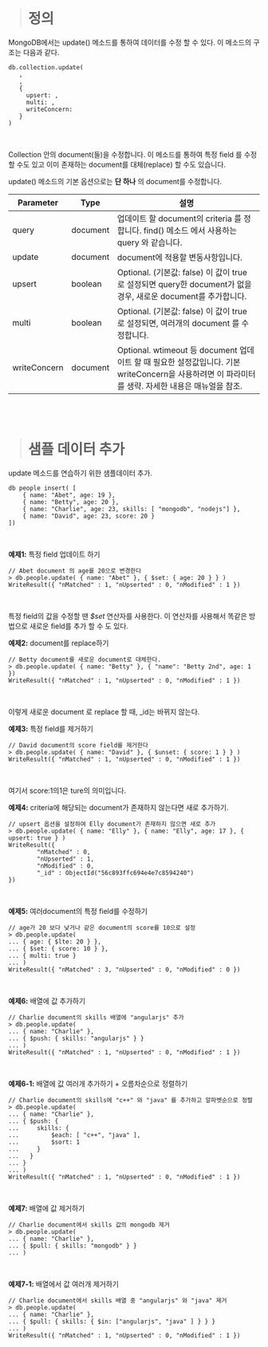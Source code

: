 > # 정의
MongoDB에서는 update() 메소드를 통하여 데이터를 수정 할 수 있다. 이 메소드의 구조는 다음과 같다.
<pre><code>db.collection.update(
   <query>,
   <update>,
   {
     upsert: <boolean>,
     multi: <boolean>,
     writeConcern: <document>
   }
)</code></pre>
<br/>

Collection 안의 document(들)을 수정합니다. 이 메소드를 통하여 특정 field 를 수정 할 수도 있고 이미 존재하는 document를 대체(replace) 할 수도 있습니다.

update() 메소드의 기본 옵션으로는 __단 하나__ 의 document를 수정합니다.
<br/>

|__Parameter__|__Type__|__설명__|
|---|---|---|
|query|document|업데이트 할 document의 criteria 를 정합니다. find() 메소드 에서 사용하는 query 와 같습니다.|
|update|document|document에 적용할 변동사항입니다.|
|upsert|boolean|Optional. (기본값: false) 이 값이 true 로 설정되면 query한 document가 없을 경우, 새로운 document를 추가합니다.|
|multi|boolean|Optional. (기본값: false)  이 값이 true 로 설정되면, 여러개의 document 를 수정합니다.|
|writeConcern|document|Optional.  wtimeout 등 document 업데이트 할 때 필요한 설정값입니다. 기본 writeConcern을 사용하려면 이 파라미터를 생략. 자세한 내용은 매뉴얼을 참조.|
<br/>
<br/>

> # 샘플 데이터 추가
update 메소드를 연습하기 위한 샘플데이터 추가.
<pre><code>db people insert( [
    { name: "Abet", age: 19 },
    { name: "Betty", age: 20 },
    { name: "Charlie", age: 23, skills: [ "mongodb", "nodejs"] },
    { name: "David", age: 23, score: 20 }
])</code></pre>
<br/>

__예제1:__ 특정 field 업데이트 하기
<pre><code>// Abet document 의 age를 20으로 변경한다
> db.people.update( { name: "Abet" }, { $set: { age: 20 } } )
WriteResult({ "nMatched" : 1, "nUpserted" : 0, "nModified" : 1 })</code></pre>
<br/>

특정 field의 값을 수정할 땐 _$set_ 연산자를 사용한다. 이 연산자를 사용해서 똑같은 방법으로 새로운 field를 추가 할 수 도 있다.
<br/>

__예제2:__ document를 replace하기
<pre><code>// Betty document를 새로운 document로 대체한다.
> db.people.update( { name: "Betty" }, { "name": "Betty 2nd", age: 1 })
WriteResult({ "nMatched" : 1, "nUpserted" : 0, "nModified" : 1 })</code></pre>
<br/>

이렇게 새로운 document 로 replace 할 때, \_id는 바뀌지 않는다.
<br/>

__예제3:__ 특정 field를 제거하기
<pre><code>// David document의 score field를 제거한다
> db.people.update( { name: "David" }, { $unset: { score: 1 } } )
WriteResult({ "nMatched" : 1, "nUpserted" : 0, "nModified" : 1 })</code></pre>
<br/>

여기서 score:1의1은 ture의 의미입니다.
<br/>

__예제4:__ criteria에 해당되는 document가 존재하지 않는다면 새로 추가하기.
<pre><code>// upsert 옵션을 설정하여 Elly document가 존재하지 않으면 새로 추가
> db.people.update( { name: "Elly" }, { name: "Elly", age: 17 }, { upsert: true } )
WriteResult({
        "nMatched" : 0,
        "nUpserted" : 1,
        "nModified" : 0,
        "_id" : ObjectId("56c893ffc694e4e7c8594240")
})</code></pre>
<br/>

__예제5:__ 여러document의 특정 field를 수정하기
<pre><code>// age가 20 보다 낮거나 같은 document의 score를 10으로 설정
> db.people.update(
... { age: { $lte: 20 } },
... { $set: { score: 10 } },
... { multi: true }
... )
WriteResult({ "nMatched" : 3, "nUpserted" : 0, "nModified" : 0 })</code></pre>
<br/>

__예제6:__ 배열에 값 추가하기
<pre><code>// Charlie document의 skills 배열에 "angularjs" 추가
> db.people.update(
... { name: "Charlie" },
... { $push: { skills: "angularjs" } }
... )
WriteResult({ "nMatched" : 1, "nUpserted" : 0, "nModified" : 1 })</code></pre>
<br/>

__예제6-1:__ 배열에 값 여러개 추가하기 + 오름차순으로 정렬하기
<pre><code>// Charlie document의 skills에 "c++" 와 "java" 를 추가하고 알파벳순으로 정렬
> db.people.update(
... { name: "Charlie" },
... { $push: {
...     skills: {
...         $each: [ "c++", "java" ],
...         $sort: 1
...     }
...   }
... }
... )
WriteResult({ "nMatched" : 1, "nUpserted" : 0, "nModified" : 1 })</code></pre>
<br/>

__예제7:__ 배열에 값 제거하기
<pre><code>// Charlie document에서 skills 값의 mongodb 제거
> db.people.update(
... { name: "Charlie" },
... { $pull: { skills: "mongodb" } }
... )</code></pre>
<br/>

__예제7-1:__ 배열에서 값 여러개 제거하기
<pre><code>// Charlie document에서 skills 배열 중 "angularjs" 와 "java" 제거
> db.people.update(
... { name: "Charlie" },
... { $pull: { skills: { $in: ["angularjs", "java" ] } } }
... )
WriteResult({ "nMatched" : 1, "nUpserted" : 0, "nModified" : 1 })</code></pre>
<br/>


